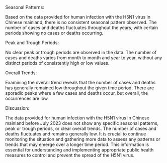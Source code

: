 Seasonal Patterns:

Based on the data provided for human infection with the H5N1 virus in Chinese mainland, there is no consistent seasonal pattern observed. The number of cases and deaths fluctuates throughout the years, with certain periods showing no cases or deaths occurring.

Peak and Trough Periods:

No clear peak or trough periods are observed in the data. The number of cases and deaths varies from month to month and year to year, without any distinct periods of consistently high or low values.

Overall Trends:

Examining the overall trend reveals that the number of cases and deaths has generally remained low throughout the given time period. There are sporadic peaks where a few cases and deaths occur, but overall, the occurrences are low.

Discussion:

The data provided for human infection with the H5N1 virus in Chinese mainland before July 2023 does not show any specific seasonal patterns, peak or trough periods, or clear overall trends. The number of cases and deaths fluctuates and remains generally low. It is crucial to continue monitoring the situation and gathering more data to assess any patterns or trends that may emerge over a longer time period. This information is essential for understanding and implementing appropriate public health measures to control and prevent the spread of the H5N1 virus.
